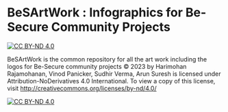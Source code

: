 # BeSArtWork : Infographics for Be-Secure Community Projects


[![CC BY-ND 4.0][cc-by-nd-shield]][cc-by-nd]

BeSArtWork is the common repository for all the art work including the logos for Be-Secure community projects © 2023 by Harimohan Rajamohanan, Vinod Panicker, Sudhir Verma, Arun Suresh is licensed under Attribution-NoDerivatives 4.0 International. To view a copy of this license, visit http://creativecommons.org/licenses/by-nd/4.0/

[![CC BY-ND 4.0][cc-by-nd-image]][cc-by-nd]

[cc-by-nd]: http://creativecommons.org/licenses/by-nd/4.0/
[cc-by-nd-image]: https://licensebuttons.net/l/by-nd/4.0/88x31.png
[cc-by-nd-shield]: https://img.shields.io/badge/License-CC%20BY--ND%204.0-blue.svg